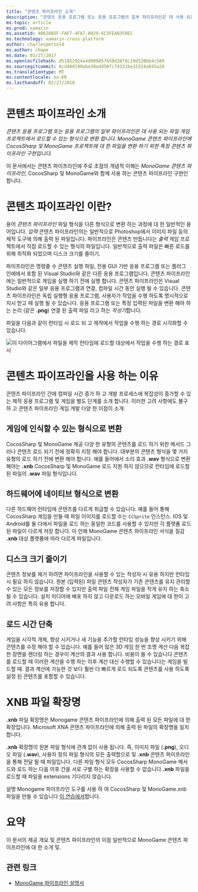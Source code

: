 ```yaml
---
title: "콘텐츠 파이프라인 소개"
description: "콘텐츠 응용 프로그램 또는 응용 프로그램의 일부 파이프라인은 데 사용 되는 파일 게임 프로젝트에서 로드할 수 있는 형식으로 변환 합니다. MonoGame 콘텐츠 파이프라인에 CocosSharp 및 MonoGame 프로젝트에 대 한 파일을 변환 하기 위한 특정 콘텐츠 파이프라인 구현입니다."
ms.topic: article
ms.prod: xamarin
ms.assetid: 40628B5F-FAF7-4FA7-A929-6C3FEA83F8EC
ms.technology: xamarin-cross-platform
author: charlespetzold
ms.author: chape
ms.date: 03/27/2017
ms.openlocfilehash: d51852924a4d909857659d38f8c19d520bb4c589
ms.sourcegitcommit: 6cd40d190abe38edd50fc74331be15324a845a28
ms.translationtype: MT
ms.contentlocale: ko-KR
ms.lasthandoff: 02/27/2018
---
```

# <a name="introduction-to-content-pipelines"></a>콘텐츠 파이프라인 소개

_콘텐츠 응용 프로그램 또는 응용 프로그램의 일부 파이프라인은 데 사용 되는 파일 게임 프로젝트에서 로드할 수 있는 형식으로 변환 합니다. MonoGame 콘텐츠 파이프라인에 CocosSharp 및 MonoGame 프로젝트에 대 한 파일을 변환 하기 위한 특정 콘텐츠 파이프라인 구현입니다._

이 문서에서는 콘텐츠 파이프라인에 주로 초점의 개념적 이해는 *MonoGame 콘텐츠 파이프라인*, CocosSharp 및 MonoGame와 함께 사용 하는 콘텐츠 파이프라인 구현인 합니다.


# <a name="what-is-a-content-pipeline"></a>콘텐츠 파이프라인 이란?

용어 *콘텐츠 파이프라인* 파일 형식을 다른 형식으로 변환 하는 과정에 대 한 일반적인 용어입니다. *입력* 콘텐츠 파이프라인의는 일반적으로 Photoshop에서 이미지 파일 등의 제작 도구에 의해 출력 된 파일입니다. 파이프라인은 콘텐츠 만듭니다는 *출력* 게임 프로젝트에서 직접 로드할 수 있는 형식의 파일입니다. 일반적으로 출력 파일은 빠른 로드를 위해 최적화 되었으며 디스크 크기를 줄이기.

파이프라인은 명령줄 수 콘텐츠 실행 파일, 전용 GUI 기반 응용 프로그램 또는 플러그 인에에서 포함 된 Visual Studio와 같은 다른 응용 프로그램입니다. 콘텐츠 파이프라인에는 일반적으로 게임을 실행 하기 전에 실행 합니다. 콘텐츠 파이프라인은 Visual Studio와 같은 일부 응용 프로그램과 연결, 컴파일 시간 동안 실행 될 수 있습니다. 콘텐츠 파이프라인은 독립 실행형 응용 프로그램, 사용자가 작업을 수행 하도록 명시적으로 지시 받고 때 실행 될 수 있습니다. 응용 프로그램 또는 특정 입력된 파일을 변환 해야 하는 논리 (같은 **.png**) 연결 된 출력 파일 라고 하는 *작성기*합니다. 

파일을 다음과 같이 런타임 시 로드 되 고 제작에서 작업을 수행 하는 경로 시각화할 수 있습니다.

![](introduction-images/image1.png "이 다이어그램에서 파일을 제작 런타임에 로드할 대상에서 작업을 수행 하는 경로 표시")

# <a name="why-use-a-content-pipeline"></a>콘텐츠 파이프라인을 사용 하는 이유

콘텐츠 파이프라인 간에 컴파일 시간 증가 하 고 개발 프로세스에 복잡성이 증가할 수 있는 제작 응용 프로그램 및 게임을 별도 단계를 소개 합니다. 이러한 고려 사항에도 불구 하 고 콘텐츠 파이프라인 게임 개발 다양 한 이점이 소개:


## <a name="converting-to-a-format-understood-by-the-game"></a>게임에 인식할 수 있는 형식으로 변환

CocosSharp 및 MonoGame 제공 다양 한 유형의 콘텐츠를 로드 하기 위한 메서드 그러나 콘텐츠 로드 되기 전에 정확히 지정 해야 합니다. 대부분의 콘텐츠 형식을 몇 가지 유형의 로드 하기 전에 변환 해야 합니다. 예를 들어에서 소리 효과 **.wav** 형식으로 변환 해야는 **.xnb** CocosSharp 및 MonoGame 로드 지원 하지 않으므로 런타임에 로드할된 파일의 **.wav** 파일 형식입니다.


## <a name="converting-to-a-format-native-to-the-hardware"></a>하드웨어에 네이티브 형식으로 변환

다른 하드웨어 런타임에 콘텐츠를 다르게 취급할 수 있습니다. 예를 들어 통해 CocosSharp 게임을 만들 때 파일 이미지를 로드할 수는 `CCSprite` 인스턴스. IOS 및 Android를 둘 다에서 파일을 로드 하는 동일한 코드를 사용할 수 있지만 각 플랫폼 로드 된 파일이 다르게 저장 합니다. 이 인해 MonoGame 콘텐츠 파이프라인 서식을 질감 **.xnb** 대상 플랫폼에 따라 다르게 파일입니다.


## <a name="reducing-size-on-disk"></a>디스크 크기 줄이기 

콘텐츠 정보를 제거 하려면 파이프라인을 사용할 수 있는 작성자 시 유용 하지만 런타임 시 필요 하지 않습니다. 원본 (입력된) 파일 콘텐츠 작성자가 기존 콘텐츠를 유지 관리할 수 있는 모든 정보를 저장할 수 있지만 출력 파일 전체 게임 파일을 작게 유지 하는 축소 될 수 있습니다. 설치 미디어에 배포 하지 않고 다운로드 하는 모바일 게임에 대 한이 고려 사항은 특히 유용 합니다.


## <a name="reducing-load-time"></a>로드 시간 단축

게임을 시각적 개체, 향상 시키거나 새 기능을 추가할 런타임 성능을 향상 시키기 위해 콘텐츠를 수정 해야 할 수 있습니다. 예를 들어 많은 3D 게임 한 번 조명 계산 다음 복잡 한 장면을 렌더링 하는 경우이 계산의 결과 사용 합니다. 비용이 들 수 있습니다 콘텐츠를 로드할 때 이러한 계산을 수행 하는 이후 계산 대신 수행할 수 있습니다는 게임을 빌드할 때. 결과 계산에 가능한 것 보다 훨씬 더 빠르게 로드 되도록 콘텐츠를 사용 하도록 설정 된 콘텐츠를 포함할 수 있습니다. 


# <a name="xnb-file-extension"></a>XNB 파일 확장명

**.xnb** 파일 확장명은 Monogame 콘텐츠 파이프라인에 의해 출력 된 모든 파일에 대 한 확장입니다. Microsoft XNA 콘텐츠 파이프라인에 의해 출력 된 파일의 확장명을 일치 합니다.

**.xnb** 확장명이 원본 파일 형식에 관계 없이 사용 됩니다. 즉, 이미지 파일 (**.png**), 오디오 파일 (**.wav**), 사용자 정의 파일 형식의 모든 출력할으로 및 **.xnb** 콘텐츠 파이프라인을 통해 전달 될 때 파일입니다. 다른 파일 형식 모두 CocosSharp MonoGame 메서드와 로드 하는 다음 이후 간을 서로 구별 하는 확장을 사용할 수 없습니다 **.xnb** 파일을 로드할 때 파일을 extensions 기다리지 않습니다.

설명 Monogame 파이프라인 도구를 사용 하 여 CocosSharp 및 MonoGame.xnb 파일을 만들 수 있습니다 [이 연습에서](~/graphics-games/cocossharp/content-pipeline/walkthrough.md)합니다.


# <a name="summary"></a>요약

이 문서의 제공 개요 및 콘텐츠 파이프라인의 이점 일반적으로 MonoGame 콘텐츠 파이프라인에 대 한 소개 및.

## <a name="related-links"></a>관련 링크

- [MonoGame 파이프라인 설명서](http://www.monogame.net/documentation/?page=Pipeline)
